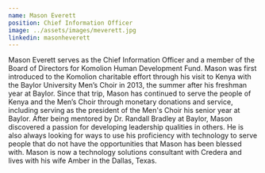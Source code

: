 ```yaml
---
name: Mason Everett
position: Chief Information Officer
image: ../assets/images/meverett.jpg
linkedin: masonheverett
---
```

Mason Everett serves as the Chief Information Officer and a member of
the Board of Directors for Komolion Human Development Fund. Mason was
first introduced to the Komolion charitable effort through his visit to
Kenya with the Baylor University Men’s Choir in 2013, the summer after
his freshman year at Baylor. Since that trip, Mason has continued to
serve the people of Kenya and the Men’s Choir through monetary donations
and service, including serving as the president of the Men's Choir his
senior year at Baylor. After being mentored by Dr. Randall Bradley at
Baylor, Mason discovered a passion for developing leadership qualities
in others. He is also always looking for ways to use his proficiency
with technology to serve people that do not have the opportunities that
Mason has been blessed with. Mason is now a technology solutions
consultant with Credera and lives with his wife Amber in the Dallas,
Texas.
